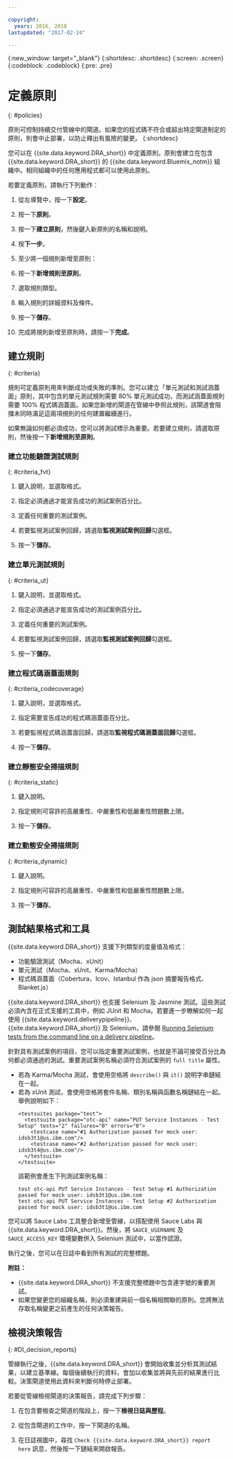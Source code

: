 ```yaml
---

copyright:
  years: 2016, 2018
lastupdated: "2017-02-24"

---
```


{:new_window: target="_blank"}
{:shortdesc: .shortdesc}
{:screen: .screen}
{:codeblock: .codeblock}
{:pre: .pre}

# 定義原則
{: #policies}

原則可控制持續交付管線中的閘道。如果您的程式碼不符合或超出特定閘道制定的原則，則會中止部署，以防止釋出有風險的變更。
{:shortdesc}

您可以在 {{site.data.keyword.DRA_short}} 中定義原則。原則會建立在包含 {{site.data.keyword.DRA_short}} 的 {{site.data.keyword.Bluemix_notm}} 組織中。相同組織中的任何應用程式都可以使用此原則。 

若要定義原則，請執行下列動作：

1. 從左導覽中，按一下**設定**。

2. 按一下**原則**。

3. 按一下**建立原則**，然後鍵入新原則的名稱和說明。

4. 按**下一步**。

4. 至少將一個規則新增至原則：
  1. 按一下**新增規則至原則**。
  2. 選取規則類型。
  3. 輸入規則的詳細資料及條件。
  4. 按一下**儲存**。

5. 完成將規則新增至原則時，請按一下**完成**。

## 建立規則
{: #criteria}

規則可定義原則用來判斷成功或失敗的準則。您可以建立「單元測試和測試涵蓋面」原則，其中包含的單元測試規則需要 80% 單元測試成功，而測試涵蓋面規則需要 100% 程式碼涵蓋面。如果您新增的閘道在管線中參照此規則，該閘道會阻擋未同時滿足這兩項規則的任何建置繼續進行。 

如果無論如何都必須成功，您可以將測試標示為重要。若要建立規則，請選取原則，然後按一下**新增規則至原則**。 

### 建立功能驗證測試規則
{: #criteria_fvt}

1. 鍵入說明，並選取格式。

2. 指定必須通過才能宣告成功的測試案例百分比。

3. 定義任何重要的測試案例。

4. 若要監視測試案例回歸，請選取**監視測試案例回歸**勾選框。

5. 按一下**儲存**。


### 建立單元測試規則
{: #criteria_ut}

1. 鍵入說明，並選取格式。

2. 指定必須通過才能宣告成功的測試案例百分比。

3. 定義任何重要的測試案例。

4. 若要監視測試案例回歸，請選取**監視測試案例回歸**勾選框。

5. 按一下**儲存**。


### 建立程式碼涵蓋面規則
{: #criteria_codecoverage}

1. 鍵入說明，並選取格式。

2. 指定需要宣告成功的程式碼涵蓋面百分比。

3. 若要監視程式碼涵蓋面回歸，請選取**監視程式碼涵蓋面回歸**勾選框。

4. 按一下**儲存**。

### 建立靜態安全掃描規則
{: #criteria_static}

1. 鍵入說明。

2. 指定規則可容許的高嚴重性、中嚴重性和低嚴重性問題數上限。 

3. 按一下**儲存**。

### 建立動態安全掃描規則
{: #criteria_dynamic}

1. 鍵入說明。

2. 指定規則可容許的高嚴重性、中嚴重性和低嚴重性問題數上限。 

3. 按一下**儲存**。

## 測試結果格式和工具

{{site.data.keyword.DRA_short}} 支援下列類型的度量值及格式：

* 功能驗證測試（Mocha、xUnit）
* 單元測試（Mocha、xUnit、Karma/Mocha）
* 程式碼涵蓋面（Cobertura、lcov、Istanbul 作為 json 摘要報告格式、Blanket.js）

{{site.data.keyword.DRA_short}} 也支援 Selenium 及 Jasmine 測試。這些測試必須內含在正式支援的工具中，例如 JUnit 和 Mocha。若要進一步瞭解如何一起使用 {{site.data.keyword.deliverypipeline}}、{{site.data.keyword.DRA_short}} 及 Selenium，請參閱 [Running Selenium tests from the command line on a delivery pipeline](https://developer.ibm.com/devops-services/2016/07/21/running-selenium-tests-command-line-delivery-pipeline/)。

針對具有測試案例的項目，您可以指定重要測試案例，也就是不論可接受百分比為何都必須通過的測試。重要測試案例名稱必須符合測試案例的 `full title` 屬性。    
* 若為 Karma/Mocha 測試，會使用空格將 `describe()` 與 `it()` 說明字串鏈結在一起。
* 若為 xUnit 測試，會使用空格將套件名稱、類別名稱與函數名稱鏈結在一起。舉例說明如下：
  ```
  <testsuites package="test">
    <testsuite package="otc-api" name="PUT Service Instances - Test Setup" tests="2" failures="0" errors="0">
      <testcase name="#1 Authorization passed for mock user: idsb3t1@us.ibm.com"/>
      <testcase name="#2 Authorization passed for mock user: idsb3t4@us.ibm.com"/>
    </testsuite>
  </testsuite>
  ```
  該範例會產生下列測試案例名稱：
  ```
  test otc-api PUT Service Instances - Test Setup #1 Authorization passed for mock user: idsb3t1@us.ibm.com
  test otc-api PUT Service Instances - Test Setup #2 Authorization passed for mock user: idsb3t1@us.ibm.com
  ```

您可以將 Sauce Labs 工具整合新增至管線，以搭配使用 Sauce Labs 與 {{site.data.keyword.DRA_short}}。然後，將 `SAUCE_USERNAME` 及 `SAUCE_ACCESS_KEY` 環境變數併入 Selenium 測試中，以當作認證。

執行之後，您可以在日誌中看到所有測試的完整標題。  

**附註：**
* {{site.data.keyword.DRA_short}} 不支援完整標題中包含連字號的重要測試。    
* 如果您變更您的組織名稱，則必須重建與前一個名稱相關聯的原則。您將無法存取名稱變更之前產生的任何決策報告。

## 檢視決策報告    
{: #DI_decision_reports}

管線執行之後，{{site.data.keyword.DRA_short}} 會開始收集並分析其測試結果，以建立基準線。每個後續執行的資料，會加以收集並將與先前的結果進行比較。決策閘道使用此資料來判斷何時停止部署。 

若要從管線檢視閘道的決策報告，請完成下列步驟：

   1. 在包含要檢查之閘道的階段上，按一下**檢視日誌與歷程**。

   2. 從包含閘道的工作中，按一下閘道的名稱。

   3. 在日誌視圖中，尋找 `Check {{site.data.keyword.DRA_short}} report here` 訊息，然後按一下鏈結來開啟報告。
